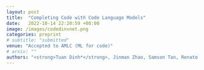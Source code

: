```yaml
---
layout: post
title:  "Completing Code with Code Language Models"
date:   2022-10-14 22:20:59 +00:00
image: /images/codedinvnet.png
categories: preprint
# subtitle: "submitted"
venue: "Accepted to AMLC (ML for code)"
# arxiv: ""
authors: "<strong>Tuan Dinh*</strong>, Jinman Zhao, Samson Tan, Renato Negrinho, Sheng Zha, George Karypis"
---
```

<!-- [Presented Slides](){:target="_blank"} -->
